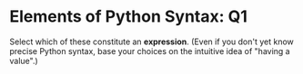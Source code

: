 # Elements of Python Syntax: Q1

Select which of these constitute an **expression**.
(Even if you don't yet know precise Python syntax, base your choices on the intuitive idea of "having a value".)

